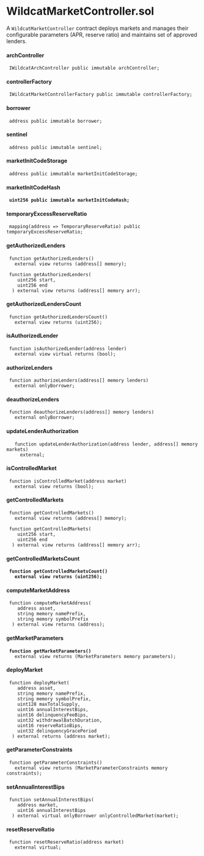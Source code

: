 # WildcatMarketController.sol

A `WildcatMarketController` contract deploys markets and manages their configurable parameters (APR, reserve ratio) and maintains set of approved lenders.

#### archController

```solidity
 IWildcatArchController public immutable archController;
```



#### controllerFactory

```solidity
 IWildcatMarketControllerFactory public immutable controllerFactory;
```



#### borrower

```solidity
 address public immutable borrower;
```



#### sentinel

```solidity
 address public immutable sentinel;
```



#### marketInitCodeStorage

```solidity
 address public immutable marketInitCodeStorage;
```



#### marketInitCodeHash

<pre class="language-solidity"><code class="lang-solidity"><strong> uint256 public immutable marketInitCodeHash;
</strong></code></pre>



#### temporaryExcessReserveRatio

```solidity
 mapping(address => TemporaryReserveRatio) public temporaryExcessReserveRatio;
```



#### getAuthorizedLenders

```solidity
 function getAuthorizedLenders()
   external view returns (address[] memory);
   
 function getAuthorizedLenders(
    uint256 start,
    uint256 end
  ) external view returns (address[] memory arr);
```



#### getAuthorizedLendersCount

```solidity
 function getAuthorizedLendersCount()
   external view returns (uint256);
```



#### isAuthorizedLender

```solidity
 function isAuthorizedLender(address lender)
   external view virtual returns (bool);
```



#### authorizeLenders

```solidity
 function authorizeLenders(address[] memory lenders)
   external onlyBorrower;
```



#### deauthorizeLenders

```solidity
 function deauthorizeLenders(address[] memory lenders)
   external onlyBorrower;
```



#### updateLenderAuthorization

```solidity
   function updateLenderAuthorization(address lender, address[] memory markets)
     external;
```



#### isControlledMarket

```solidity
 function isControlledMarket(address market)
   external view returns (bool);
```



#### getControlledMarkets

```solidity
 function getControlledMarkets()
   external view returns (address[] memory);
   
 function getControlledMarkets(
    uint256 start,
    uint256 end
  ) external view returns (address[] memory arr);
```



#### getControlledMarketsCount

<pre class="language-solidity"><code class="lang-solidity"><strong> function getControlledMarketsCount()
</strong><strong>   external view returns (uint256);
</strong></code></pre>



#### computeMarketAddress

```solidity
 function computeMarketAddress(
    address asset,
    string memory namePrefix,
    string memory symbolPrefix
  ) external view returns (address);
```



#### getMarketParameters

<pre class="language-solidity"><code class="lang-solidity"><strong> function getMarketParameters()
</strong>   external view returns (MarketParameters memory parameters);
</code></pre>



#### deployMarket

```solidity
 function deployMarket(
    address asset,
    string memory namePrefix,
    string memory symbolPrefix,
    uint128 maxTotalSupply,
    uint16 annualInterestBips,
    uint16 delinquencyFeeBips,
    uint32 withdrawalBatchDuration,
    uint16 reserveRatioBips,
    uint32 delinquencyGracePeriod
  ) external returns (address market);
```



#### getParameterConstraints

```solidity
 function getParameterConstraints()
   external view returns (MarketParameterConstraints memory constraints);
```



#### setAnnualInterestBips

```solidity
 function setAnnualInterestBips(
    address market,
    uint16 annualInterestBips
  ) external virtual onlyBorrower onlyControlledMarket(market);
```



#### resetReserveRatio

```solidity
 function resetReserveRatio(address market)
   external virtual;
```

